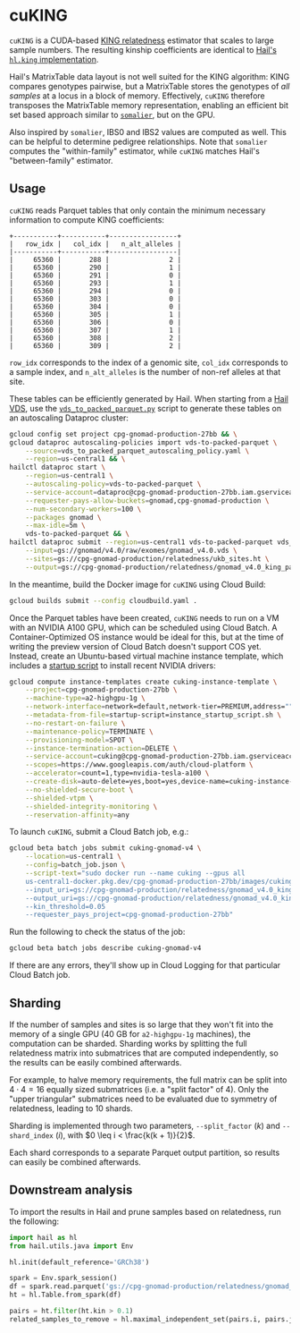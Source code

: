 # cuKING

`cuKING` is a CUDA-based [KING relatedness](https://www.kingrelatedness.com) estimator that scales to large sample numbers. The resulting kinship coefficients are identical to [Hail's `hl.king` implementation](hail.is/docs/0.2/methods/relatedness.html#hail.methods.king).

Hail's MatrixTable data layout is not well suited for the KING algorithm: KING compares genotypes pairwise, but a MatrixTable stores the genotypes of *all samples* at a locus in a block of memory. Effectively, `cuKING` therefore transposes the MatrixTable memory representation, enabling an efficient bit set based approach similar to [`somalier`](https://github.com/brentp/somalier), but on the GPU.

Also inspired by `somalier`, IBS0 and IBS2 values are computed as well. This can be helpful to determine pedigree relationships. Note that `somalier` computes the "within-family" estimator, while `cuKING` matches Hail's "between-family" estimator.

## Usage

`cuKING` reads Parquet tables that only contain the minimum necessary information to compute KING coefficients:

```text
+-----------+-----------+-----------------+
|   row_idx |   col_idx |   n_alt_alleles |
|-----------+-----------+-----------------|
|     65360 |       288 |               2 |
|     65360 |       290 |               1 |
|     65360 |       291 |               0 |
|     65360 |       293 |               1 |
|     65360 |       294 |               0 |
|     65360 |       303 |               0 |
|     65360 |       304 |               0 |
|     65360 |       305 |               1 |
|     65360 |       306 |               0 |
|     65360 |       307 |               1 |
|     65360 |       308 |               2 |
|     65360 |       309 |               2 |
```

`row_idx` corresponds to the index of a genomic site, `col_idx` corresponds to a sample index, and `n_alt_alleles` is the number of non-ref alleles at that site.

These tables can be efficiently generated by Hail. When starting from a [Hail VDS](https://hail.is/docs/0.2/vds/index.html#the-data-model-of-variantdataset), use the [`vds_to_packed_parquet.py`](vds_to_packed_parquet.py) script to generate these tables on an autoscaling Dataproc cluster:

```sh
gcloud config set project cpg-gnomad-production-27bb && \
gcloud dataproc autoscaling-policies import vds-to-packed-parquet \
    --source=vds_to_packed_parquet_autoscaling_policy.yaml \
    --region=us-central1 && \
hailctl dataproc start \
    --region=us-central1 \
    --autoscaling-policy=vds-to-packed-parquet \
    --service-account=dataproc@cpg-gnomad-production-27bb.iam.gserviceaccount.com \
    --requester-pays-allow-buckets=gnomad,cpg-gnomad-production \
    --num-secondary-workers=100 \
    --packages gnomad \
    --max-idle=5m \
    vds-to-packed-parquet && \
hailctl dataproc submit --region=us-central1 vds-to-packed-parquet vds_to_packed_parquet.py \
    --input=gs://gnomad/v4.0/raw/exomes/gnomad_v4.0.vds \
    --sites=gs://cpg-gnomad-production/relatedness/ukb_sites.ht \
    --output=gs://cpg-gnomad-production/relatedness/gnomad_v4.0_king_packed.parquet
```

In the meantime, build the Docker image for `cuKING` using Cloud Build:

```sh
gcloud builds submit --config cloudbuild.yaml .
```

Once the Parquet tables have been created, `cuKING` needs to run on a VM with an NVIDIA A100 GPU, which can be scheduled using Cloud Batch. A Container-Optimized OS instance would be ideal for this, but at the time of writing the preview version of Cloud Batch doesn't support COS yet. Instead, create an Ubuntu-based virtual machine instance template, which includes a [startup script](instance_startup_script.sh) to install recent NVIDIA drivers:

```sh
gcloud compute instance-templates create cuking-instance-template \
    --project=cpg-gnomad-production-27bb \
    --machine-type=a2-highgpu-1g \
    --network-interface=network=default,network-tier=PREMIUM,address="" \
    --metadata-from-file=startup-script=instance_startup_script.sh \
    --no-restart-on-failure \
    --maintenance-policy=TERMINATE \
    --provisioning-model=SPOT \
    --instance-termination-action=DELETE \
    --service-account=cuking@cpg-gnomad-production-27bb.iam.gserviceaccount.com \
    --scopes=https://www.googleapis.com/auth/cloud-platform \
    --accelerator=count=1,type=nvidia-tesla-a100 \
    --create-disk=auto-delete=yes,boot=yes,device-name=cuking-instance-template,image=projects/ubuntu-os-cloud/global/images/ubuntu-1804-bionic-v20220712,mode=rw,size=10,type=pd-balanced \
    --no-shielded-secure-boot \
    --shielded-vtpm \
    --shielded-integrity-monitoring \
    --reservation-affinity=any
```

To launch `cuKING`, submit a Cloud Batch job, e.g.:

```sh
gcloud beta batch jobs submit cuking-gnomad-v4 \
    --location=us-central1 \
    --config=batch_job.json \
    --script-text="sudo docker run --name cuking --gpus all
    us-central1-docker.pkg.dev/cpg-gnomad-production-27bb/images/cuking:latest cuking
    --input_uri=gs://cpg-gnomad-production/relatedness/gnomad_v4.0_king_packed.parquet
    --output_uri=gs://cpg-gnomad-production/relatedness/gnomad_v4.0_king_relatedness.parquet
    --kin_threshold=0.05
    --requester_pays_project=cpg-gnomad-production-27bb"
```

Run the following to check the status of the job:

```sh
gcloud beta batch jobs describe cuking-gnomad-v4
```

If there are any errors, they'll show up in Cloud Logging for that particular Cloud Batch job.

## Sharding

If the number of samples and sites is so large that they won't fit into the memory of a single GPU (40 GB for `a2-highgpu-1g` machines), the computation can be sharded. Sharding works by splitting the full relatedness matrix into submatrices that are computed independently, so the results can be easily combined afterwards.

For example, to halve memory requirements, the full matrix can be split into $4 \cdot 4 = 16$ equally sized submatrices (i.e. a "split factor" of 4). Only the "upper triangular" submatrices need to be evaluated due to symmetry of relatedness, leading to 10 shards.

Sharding is implemented through two parameters, `--split_factor` ($k$) and `--shard_index` ($i$), with $0 \leq i < \frac{k(k + 1)}{2}$.

Each shard corresponds to a separate Parquet output partition, so results can easily be combined afterwards.

## Downstream analysis

To import the results in Hail and prune samples based on relatedness, run the following:

```python
import hail as hl
from hail.utils.java import Env

hl.init(default_reference='GRCh38')

spark = Env.spark_session()
df = spark.read.parquet('gs://cpg-gnomad-production/relatedness/gnomad_v4.0_king_relatedness.parquet')
ht = hl.Table.from_spark(df)

pairs = ht.filter(ht.kin > 0.1)
related_samples_to_remove = hl.maximal_independent_set(pairs.i, pairs.j, False)
```
